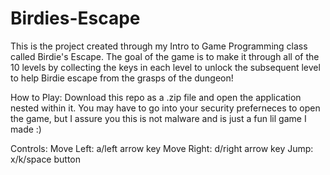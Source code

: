 # Birdies-Escape

This is the project created through my Intro to Game Programming class called Birdie's Escape. The goal of the game is to make it through all of the 10 levels by collecting the keys in each level to unlock the subsequent level to help Birdie escape from the grasps of the dungeon!

How to Play:
Download this repo as a .zip file and open the application nested within it. You may have to go into your security preferneces to open the game, but I assure you this is not malware and is just a fun lil game I made :)

Controls:
Move Left: a/left arrow key
Move Right: d/right arrow key
Jump: x/k/space button

